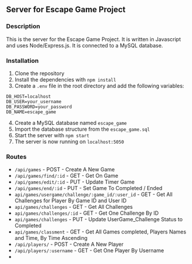 ## Server for Escape Game Project

### Description
This is the server for the Escape Game Project. It is written in Javascript and uses Node/Express.js. It is connected to a MySQL database.

### Installation
1. Clone the repository
2. Install the dependencies with `npm install`
3. Create a `.env` file in the root directory and add the following variables:
```
DB_HOST=localhost
DB_USER=your_username
DB_PASSWORD=your_password
DB_NAME=escape_game
```
4. Create a MySQL database named `escape_game`
5. Import the database structure from the `escape_game.sql`
6. Start the server with `npm start`
7. The server is now running on `localhost:5050`

### Routes
- `/api/games` - POST - Create A New Game
- `/api/games/find/:id` - GET - Get On Game
- `/api/games/edit/:id` - PUT - Update Timer Game
- `/api/games/end/:id` - PUT - Set Game To Completed / Ended
- `api/games/usergame/challenge/:game_id/:user_id` - GET - Get All Challenges for Player By Game ID and User ID
- `api/games/challenges` - GET - Get All Challenges
- `api/games/challenges/:id` - GET - Get One Challenge By ID
- `api/games/challenges` - PUT - Update UserGame_Challenge Status to Completed
- `api/games/classment` - GET - Get All Games completed, Players Names and Time, By Time Ascending
- `/api/players/` - POST - Create A New Player
- `/api/players/:username` - GET - Get One Player By Username
- 

